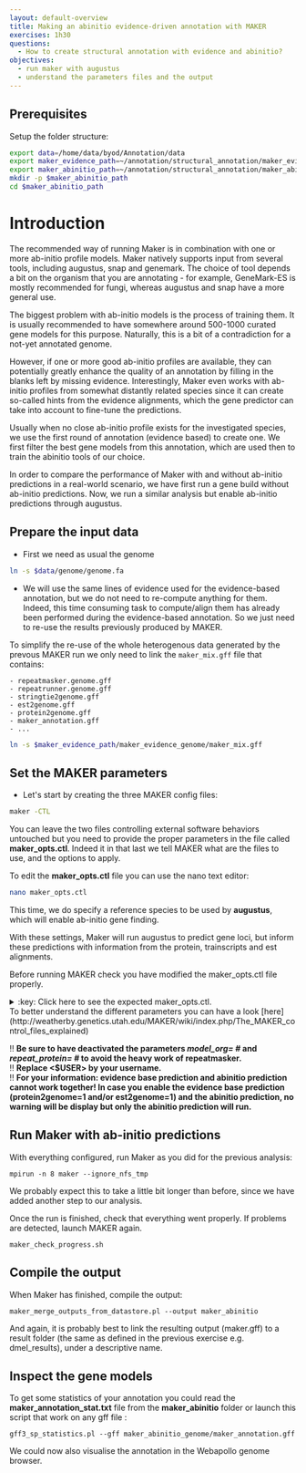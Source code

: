 ```yaml
---
layout: default-overview
title: Making an abinitio evidence-driven annotation with MAKER
exercises: 1h30
questions:
  - How to create structural annotation with evidence and abinitio?
objectives:
  - run maker with augustus
  - understand the parameters files and the output
---
```


## Prerequisites

Setup the folder structure:

```bash
export data=/home/data/byod/Annotation/data
export maker_evidence_path=~/annotation/structural_annotation/maker_evidence
export maker_abinitio_path=~/annotation/structural_annotation/maker_abinitio
mkdir -p $maker_abinitio_path
cd $maker_abinitio_path
```

# Introduction

The recommended way of running Maker is in combination with one or more ab-initio profile models. Maker natively supports input from several tools, including augustus, snap and genemark. The choice of tool depends a bit on the organism that you are annotating - for example, GeneMark-ES is mostly recommended for fungi, whereas augustus and snap have a more general use.

The biggest problem with ab-initio models is the process of training them. It is usually recommended to have somewhere around 500-1000 curated gene models for this purpose. Naturally, this is a bit of a contradiction for a not-yet annotated genome.

However, if one or more good ab-initio profiles are available, they can potentially greatly enhance the quality of an annotation by filling in the blanks left by missing evidence. Interestingly, Maker even works with ab-initio profiles from somewhat distantly related species since it can create so-called hints from the evidence alignments, which the gene predictor can take into account to fine-tune the predictions.

Usually when no close ab-initio profile exists for the investigated species, we use the first round of annotation (evidence based) to create one. We first filter the best gene models from this annotation, which are used then to train the abinitio tools of our choice.

In order to compare the performance of Maker with and without ab-initio predictions in a real-world scenario, we have first run a gene build without ab-initio predictions. Now, we run a similar analysis but enable ab-initio predictions through augustus.

## Prepare the input data

* First we need as usual the genome

```bash
ln -s $data/genome/genome.fa
```

* We will use the same lines of evidence used for the evidence-based annotation, but we do not need to re-compute anything for them. Indeed, this time consuming task to compute/align them has already been performed during the evidence-based annotation. So we just need to re-use the results previously produced by MAKER.

To simplify the re-use of the whole heterogenous data generated by the prevous MAKER run we only need to link the `maker_mix.gff` file that contains:

    - repeatmasker.genome.gff
    - repeatrunner.genome.gff 
    - stringtie2genome.gff
    - est2genome.gff
    - protein2genome.gff
    - maker_annotation.gff
    - ...
 
```bash
ln -s $maker_evidence_path/maker_evidence_genome/maker_mix.gff
```

## Set the MAKER parameters

* Let's start by creating the three MAKER config files:

```bash
maker -CTL
```

You can leave the two files controlling external software behaviors untouched but you need to provide the proper parameters in the file called **maker_opts.ctl**. Indeed it in that last we tell MAKER what are the files to use, and the options to apply.


To edit the **maker_opts.ctl** file you can use the nano text editor:  

```bash
nano maker_opts.ctl
```

This time, we do specify a reference species to be used by **augustus**, which will enable ab-initio gene finding.



With these settings, Maker will run augustus to predict gene loci, but inform these predictions with information from the protein, trainscripts and est alignments.

Before running MAKER check you have modified the maker_opts.ctl file properly.
<details>
<summary>:key: Click here to see the expected maker_opts.ctl.</summary>
{% highlight bash %}

#-----Genome (these are always required)  
genome=genome.fa #genome sequence (fasta file or fasta embeded in GFF3 file)  
organism_type=eukaryotic #eukaryotic or prokaryotic. Default is eukaryotic

...

#-----Re-annotation Using MAKER Derived GFF3
maker_gff=maker_mix.gff #MAKER derived GFF3 file
est_pass=1 #use ESTs in maker_gff: 1 = yes, 0 = no
altest_pass=0 #use alternate organism ESTs in maker_gff: 1 = yes, 0 = no
protein_pass=1 #use protein alignments in maker_gff: 1 = yes, 0 = no
rm_pass=1 #use repeats in maker_gff: 1 = yes, 0 = no
model_pass=1 #use gene models in maker_gff: 1 = yes, 0 = no
pred_pass=0 #use ab-initio predictions in maker_gff: 1 = yes, 0 = no
other_pass=0 #passthrough anyything else in maker_gff: 1 = yes, 0 = no

...

#-----Repeat Masking (leave values blank to skip repeat masking)  
model_org= #select a model organism for RepBase masking in RepeatMasker  
rmlib= #provide an organism specific repeat library in fasta format for RepeatMasker   
repeat_protein= #provide a fasta file of transposable element proteins for RepeatRunner  
rm_gff= #pre-identified repeat elements from an external GFF3 file  
prok_rm=0 #forces MAKER to repeatmask prokaryotes (no reason to change this), 1 = yes, 0 = no  
softmask=1 #use soft-masking rather than hard-masking in BLAST (i.e. seg and dust filtering)

...

#-----Gene Prediction  
snaphmm= #SNAP HMM file  
gmhmm= #GeneMark HMM file  
augustus_species=dmel_<$USER> #Augustus gene prediction species model  
fgenesh_par_file= #FGENESH parameter file  
pred_gff= #ab-initio predictions from an external GFF3 file  
model_gff= #annotated gene models from an external GFF3 file (annotation pass-through)  
est2genome=0 #infer gene predictions directly from ESTs, 1 = yes, 0 = no  
protein2genome=0 #infer predictions from protein homology, 1 = yes, 0 = no  
trna=0 #find tRNAs with tRNAscan, 1 = yes, 0 = no  
snoscan_rrna= #rRNA file to have Snoscan find snoRNAs  
unmask=0 #also run ab-initio prediction programs on unmasked sequence, 1 = yes, 0 = no

{% endhighlight %}
</details>  
To better understand the different parameters you can have a look [here](http://weatherby.genetics.utah.edu/MAKER/wiki/index.php/The_MAKER_control_files_explained)

:bangbang: **Be sure to have deactivated the parameters _model\_org= #_ and _repeat\_protein= #_ to avoid the heavy work of repeatmasker.**  
:bangbang: **Replace <$USER> by your username.**  
:bangbang: **For your information: evidence base prediction and abinitio prediction cannot work together! In case you enable the evidence base prediction (protein2genome=1 and/or est2genome=1) and the abinitio prediction, no warning will be display but only the abinitio prediction will run.**

## Run Maker with ab-initio predictions

With everything configured, run Maker as you did for the previous analysis:
```
mpirun -n 8 maker --ignore_nfs_tmp
```
We probably expect this to take a little bit longer than before, since we have added another step to our analysis.

Once the run is finished, check that everything went properly. If problems are detected, launch MAKER again.  
```
maker_check_progress.sh
```

## Compile the output

When Maker has finished, compile the output:
```
maker_merge_outputs_from_datastore.pl --output maker_abinitio
```
And again, it is probably best to link the resulting output (maker.gff) to a result folder (the same as defined in the previous exercise e.g. dmel\_results), under a descriptive name.

## Inspect the gene models

To get some statistics of your annotation you could read the **maker_annotation_stat.txt** file from the **maker\_abinitio** folder or launch this script that work on any gff file :

```
gff3_sp_statistics.pl --gff maker_abinitio_genome/maker_annotation.gff
```

We could now also visualise the annotation in the Webapollo genome browser.
